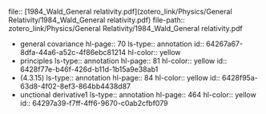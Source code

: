 file:: [1984_Wald_General relativity.pdf](zotero_link/Physics/General Relativity/1984_Wald_General relativity.pdf)
file-path:: zotero_link/Physics/General Relativity/1984_Wald_General relativity.pdf

- general covariance
  hl-page:: 70
  ls-type:: annotation
  id:: 64267a67-8dfa-44a6-a52c-4f86ebc81214
  hl-color:: yellow
- principles
  ls-type:: annotation
  hl-page:: 81
  hl-color:: yellow
  id:: 6428f77e-b46f-426d-b11d-1b15a9e38ab1
- (4.3.15)
  ls-type:: annotation
  hl-page:: 84
  hl-color:: yellow
  id:: 6428f95a-63d8-4f02-8ef3-864bb4438d87
- unctional derivative1
  ls-type:: annotation
  hl-page:: 464
  hl-color:: yellow
  id:: 64297a39-f7ff-4ff6-9670-c0ab2cfbf079